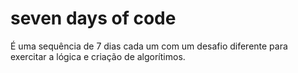 # seven days of code

É uma sequência de 7 dias cada um com um desafio diferente para exercitar a lógica e criação de algorítimos.